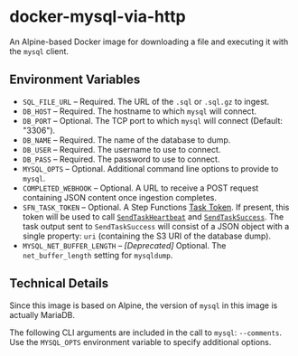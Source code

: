 # docker-mysql-via-http

An Alpine-based Docker image for downloading a file and executing it with the `mysql` client.

## Environment Variables

- `SQL_FILE_URL` – Required. The URL of the `.sql` or `.sql.gz` to ingest.
- `DB_HOST` – Required. The hostname to which `mysql` will connect.
- `DB_PORT` – Optional. The TCP port to which `mysql` will connect (Default: "3306").
- `DB_NAME` – Required. The name of the database to dump.
- `DB_USER` – Required. The username to use to connect.
- `DB_PASS` – Required. The password to use to connect.
- `MYSQL_OPTS` – Optional. Additional command line options to provide to `mysql`.
- `COMPLETED_WEBHOOK` – Optional. A URL to receive a POST request containing JSON content once ingestion completes.
- `SFN_TASK_TOKEN` – Optional. A Step Functions [Task Token](https://docs.aws.amazon.com/step-functions/latest/apireference/API_GetActivityTask.html#StepFunctions-GetActivityTask-response-taskToken). If present, this token will be used to call [`SendTaskHeartbeat`](https://docs.aws.amazon.com/step-functions/latest/apireference/API_SendTaskHeartbeat.html) and [`SendTaskSuccess`](https://docs.aws.amazon.com/step-functions/latest/apireference/API_SendTaskSuccess.html). The task output sent to `SendTaskSuccess` will consist of a JSON object with a single property: `uri` (containing the S3 URI of the database dump).
- `MYSQL_NET_BUFFER_LENGTH` – _[Deprecated]_ Optional. The `net_buffer_length` setting for `mysqldump`.

## Technical Details

Since this image is based on Alpine, the version of `mysql` in this image is actually MariaDB.

The following CLI arguments are included in the call to `mysql`: `--comments`. Use the `MYSQL_OPTS` environment variable to specify additional options.
